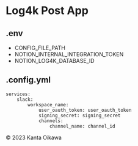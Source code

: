 # Log4k Post App
## .env
- CONFIG_FILE_PATH
- NOTION_INTERNAL_INTEGRATION_TOKEN
- NOTION_LOG4K_DATABASE_ID

## .config.yml
```
services:
    slack:
        workspace_name:
            user_oauth_token: user_oauth_token
            signing_secret: signing_secret
            channels:
                channel_name: channel_id
```

&copy; 2023 Kanta Oikawa
